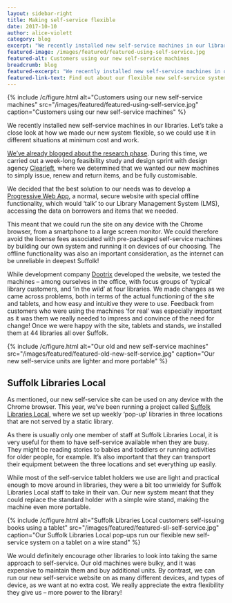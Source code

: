 ```yaml
---
layout: sidebar-right
title: Making self-service flexible
date: 2017-10-10
author: alice-violett
category: blog
excerpt: "We recently installed new self-service machines in our libraries. Let’s take a close look at how we made our new system flexible, so we could use it in different situations at minimum cost and work."
featured-image: /images/featured/featured-using-self-service.jpg
featured-alt: Customers using our new self-service machines
breadcrumb: blog
featured-excerpt: "We recently installed new self-service machines in our libraries. Let’s take a close look at how we made our new system flexible, so we could use it in different situations at minimum cost and work."
featured-link-text: Find out about our flexible new self-service system
---
```


{% include /c/figure.html alt="Customers using our new self-service machines" src="/images/featured/featured-using-self-service.jpg" caption="Customers using our new self-service machines" %}

We recently installed new self-service machines in our libraries. Let’s take a close look at how we made our new system flexible, so we could use it in different situations at minimum cost and work.

[We’ve already blogged about the research phase](/blog/looking-at-building-new-library-self-service-software/). During this time, we carried out a week-long feasibility study and design sprint with design agency [Clearleft](https://www.clearleft.com), where we determined that we wanted our new machines to simply issue, renew and return items, and be fully customisable.

We decided that the best solution to our needs was to develop a [Progressive Web App](https://developers.google.com/web/progressive-web-apps/), a normal, secure website with special offline functionality, which would ‘talk’ to our Library Management System (LMS), accessing the data on borrowers and items that we needed.

This meant that we could run the site on any device with the Chrome browser, from a smartphone to a large screen monitor. We could therefore avoid the license fees associated with pre-packaged self-service machines by building our own system and running it on devices of our choosing. The offline functionality was also an important consideration, as the internet can be unreliable in deepest Suffolk!

While development company [Dootrix](http://dootrix.com/) developed the website, we tested the machines – among ourselves in the office, with focus groups of ‘typical’ library customers, and ‘in the wild’ at four libraries. We made changes as we came across problems, both in terms of the actual functioning of the site and tablets, and how easy and intuitive they were to use. Feedback from customers who were using the machines ‘for real’ was especially important as it was them we really needed to impress and convince of the need for change! Once we were happy with the site, tablets and stands, we installed them at 44 libraries all over Suffolk.

{% include /c/figure.html alt="Our old and new self-service machines" src="/images/featured/featured-old-new-self-service.jpg" caption="Our new self-service units are lighter and more portable" %}

## Suffolk Libraries Local

As mentioned, our new self-service site can be used on any device with the Chrome browser. This year, we’ve been running a project called [Suffolk Libraries Local](/local/), where we set up weekly ‘pop-up’ libraries in three locations that are not served by a static library.

As there is usually only one member of staff at Suffolk Libraries Local, it is very useful for them to have self-service available when they are busy. They might be reading stories to babies and toddlers or running activities for older people, for example. It’s also important that they can transport their equipment between the three locations and set everything up easily.

While most of the self-service tablet holders we use are light and practical enough to move around in libraries, they were a bit too unwieldy for Suffolk Libraries Local staff to take in their van. Our new system meant that they could replace the standard holder with a simple wire stand, making the machine even more portable.

{% include /c/figure.html alt="Suffolk Libraries Local customers self-issuing books using a tablet" src="/images/featured/featured-sll-self-service.jpg" caption="Our Suffolk Libraries Local pop-ups run our flexible new self-service system on a tablet on a wire stand" %}

We would definitely encourage other libraries to look into taking the same approach to self-service. Our old machines were bulky, and it was expensive to maintain them and buy additional units. By contrast, we can run our new self-service website on as many different devices, and types of device, as we want at no extra cost. We really appreciate the extra flexibility they give us – more power to the library!

